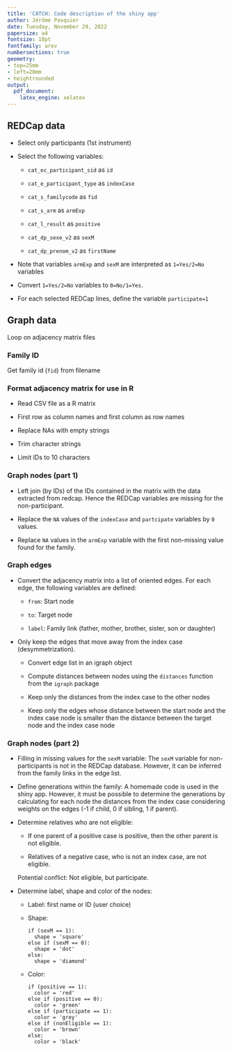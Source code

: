 ```yaml
---
title: 'CATCH: Code description of the shiny app'
author: Jérôme Pasquier
date: Tuesday, November 29, 2022
papersize: a4
fontsize: 10pt
fontfamily: arev
numbersections: true
geometry:
- top=25mm
- left=20mm
- heightrounded
output:
  pdf_document:
    latex_engine: xelatex
---
```


<!--

Compilation ot the current document:
pandoc --shift-heading-level-by=-1 -o output.pdf input.pdf

Code location of the shiny app:
https://github.com/jpasquier/unisante-catch
-> R/app_shiny.R

-->

## REDCap data

  * Select only participants (1st instrument)

  * Select the following variables:

    * `cat_ec_participant_sid` as `id`

    * `cat_e_participant_type` as `indexCase`

    * `cat_s_familycode` as `fid`

    * `cat_s_arm` as `armExp`

    * `cat_l_result` as `positive`

    * `cat_dp_sexe_v2` as `sexM`

    * `cat_dp_prenom_v2` as `firstName`

  * Note that variables `armExp` and `sexM` are interpreted as `1=Yes/2=No`
    variables

  * Convert `1=Yes/2=No` variables to `0=No/1=Yes`.

  * For each selected REDCap lines, define the variable `participate=1`


## Graph data

Loop on adjacency matrix files


### Family ID

Get family id (`fid`) from filename


### Format adjacency matrix for use in R

  * Read CSV file as a R matrix

  * First row as column names and first column as row names

  * Replace NAs with empty strings

  * Trim character strings

  * Limit IDs to 10 characters

### Graph nodes (part 1)

  * Left join (by IDs) of the IDs contained in the matrix with the data
    extracted from redcap. Hence the REDCap variables are missing for the
    non-participant.

  * Replace the `NA` values of the `indexCase` and `partcipate` variables by
    `0` values.

  * Replace `NA` values in the `armExp` variable with the first non-missing
    value found for the family.

### Graph edges

  * Convert the adjacency matrix into a list of oriented edges. For each edge,
    the following variables are defined:

    * `from`: Start node

    * `to`: Target node

    * `label`: Family link (father, mother, brother, sister, son or daughter)

  * Only keep the edges that move away from the index case (desymmetrization).

    * Convert edge list in an igraph object

    * Compute distances between nodes using the `distances` function from the
      `igraph` package

    * Keep only the distances from the index case to the other nodes

    * Keep only the edges whose distance between the start node and the index
      case node is smaller than the distance between the target node and the
      index case node

### Graph nodes (part 2)

  * Filling in missing values for the `sexM` variable: The `sexM` variable for
    non-participants is not in the REDCap database. However, it can be inferred
    from the family links in the edge list.

  * Define generations within the family: A homemade code is used in the shiny
    app. However, it must be possible to determine the generations by
    calculating for each node the distances from the index case considering
    weights on the edges (-1 if child, 0 if sibling, 1 if parent).

  * Determine relatives who are not eligible:

    * If one parent of a positive case is positive, then the other parent is
      not eligible.

    * Relatives of a negative case, who is not an index case, are not
      eligible.

    Potential conflict: Not eligible, but participate.

  * Determine label, shape and color of the nodes:

    * Label: first name or ID (user choice)

    * Shape:

      ```
      if (sexM == 1):
        shape = 'square'
      else if (sexM == 0):
        shape = 'dot'
      else:
        shape = 'diamond'
      ```

    * Color:

      ```
      if (positive == 1):
        color = 'red'
      else if (positive == 0):
        color = 'green'
      else if (participate == 1):
        color = 'grey'
      else if (nonEligible == 1):
        color = 'brown'
      else:
        color = 'black'
      ```
